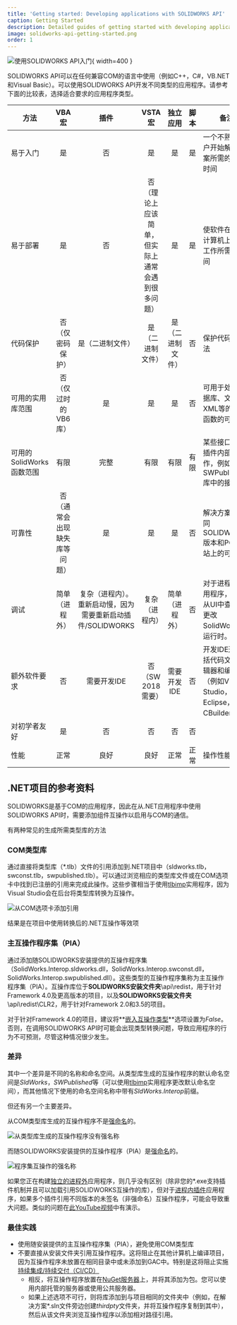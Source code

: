 ```yaml
---
title: 'Getting started: Developing applications with SOLIDWORKS API'
caption: Getting Started
description: Detailed guides of getting started with developing applications for SOLIDWORKS via API
image: solidworks-api-getting-started.png
order: 1
---
```

![使用SOLIDWORKS API入门](solidworks-api-getting-started.png){ width=400 }

SOLIDWORKS API可以在任何兼容COM的语言中使用（例如C++，C#，VB.NET和Visual Basic）。可以使用SOLIDWORKS API开发不同类型的应用程序。请参考下面的比较表，选择适合要求的应用程序类型。

|方法|VBA宏|插件|VSTA宏|独立应用|脚本|备注|
|------|:--------:|:-----:|:---------:|:----------:|:-----:|--------|
|易于入门|是|否|是|是|是|一个不熟练用户开始解决方案所需的平均时间|
|易于部署|是|否|否（理论上应该简单，但实际上通常会遇到很多问题）|是|是|使软件在其他计算机上正常工作所需的时间|
|代码保护|否（仅密码保护）|是（二进制文件）|是（二进制文件）|是（二进制文件）|否|保护代码的方法|
|可用的实用库范围|否（仅过时的VB6库）|是|是|是|否|可用于处理数据库、文件、XML等的实用函数的可用性|
|可用的SolidWorks函数范围|有限|完整|有限|有限|有限|某些接口仅在插件内部操作，例如SWPublished库中的接口|
|可靠性|否（通常会出现缺失库等问题）|是|是|是|否|解决方案在不同SOLIDWORKS版本和PC工作站上的可靠性|
|调试|简单（进程外）|复杂（进程内）。重新启动慢，因为需要重新启动插件/SOLIDWORKS|复杂（进程内）|简单（进程外）|否|对于进程内应用程序，无法从UI中查看和更改SolidWorks的运行时。|
|额外软件要求|否|需要开发IDE|否（SW 2018需要）|需要开发IDE|否|开发IDE通常包括代码文本编辑器和编译器（例如Visual Studio，Eclipse，CBuilder等）|
|对初学者友好|是|否|否|否|否||
|性能|正常|良好|良好|正常|正常|操作性能|

## .NET项目的参考资料

SOLIDWORKS是基于COM的应用程序，因此在从.NET应用程序中使用SOLIDWORKS API时，需要添加组件互操作以启用与COM的通信。

有两种常见的生成所需类型库的方法

### COM类型库

通过直接将类型库（*.tlb）文件的引用添加到.NET项目中（sldworks.tlb，swconst.tlb，swpublished.tlb）。可以通过浏览相应的类型库文件或在COM选项卡中找到已注册的引用来完成此操作。这些步骤相当于使用[tlbimp](https://docs.microsoft.com/en-us/dotnet/framework/tools/tlbimp-exe-type-library-importer)实用程序，因为Visual Studio会在后台将类型库转换为互操作。

![从COM选项卡添加引用](com-tab-references.png)

结果是在项目中使用转换后的.NET互操作等效项

### 主互操作程序集（PIA）

通过添加随SOLIDWORKS安装提供的互操作程序集（SolidWorks.Interop.sldworks.dll，SolidWorks.Interop.swconst.dll，SolidWorks.Interop.swpublished.dll）。这些类型的互操作程序集称为主互操作程序集（PIA）。互操作库位于**SOLIDWORKS安装文件夹**\api\redist，用于针对Framework 4.0及更高版本的项目，以及**SOLIDWORKS安装文件夹**\api\redist\CLR2，用于针对Framework 2.0和3.5的项目。

对于针对Framework 4.0的项目，建议将**[嵌入互操作类型](https://docs.microsoft.com/en-us/dotnet/framework/interop/type-equivalence-and-embedded-interop-types)**选项设置为*False*。
否则，在调用SOLIDWORKS API时可能会出现类型转换问题，导致应用程序的行为不可预测，尽管这种情况很少发生。

### 差异

其中一个差异是不同的名称和命名空间。从类型库生成的互操作程序的默认命名空间是*SldWorks*，*SWPublished*等（可以使用[tlbimp](https://docs.microsoft.com/en-us/dotnet/framework/tools/tlbimp-exe-type-library-importer)实用程序更改默认命名空间），而其他情况下使用的命名空间名称中带有*SldWorks.Interop*前缀。

但还有另一个主要差异。

从COM类型库生成的互操作程序不是[强命名](https://docs.microsoft.com/en-us/dotnet/standard/assembly/create-use-strong-named)的。

![从类型库生成的互操作程序没有强名称](com-strong-name-false.png)

而随SOLIDWORKS安装提供的互操作程序（PIA）是[强命名](https://docs.microsoft.com/en-us/dotnet/standard/assembly/create-use-strong-named)的。

![程序集互操作的强名称](net-strong-name-true.png)

如果您正在构建[独立的进程外](stand-alone)应用程序，则几乎没有区别（除非您的*.exe支持插件机制并且可以加载引用SOLIDWORKS互操作的库），但对于[进程内插件](add-ins)应用程序，如果多个插件引用不同版本的未签名（非强命名）互操作程序，可能会导致重大问题。类似的问题在[此YouTube视频](https://www.youtube.com/watch?v=ZeWDoJ5TC7o)中有演示。

### 最佳实践

* 使用随安装提供的主互操作程序集（PIA），避免使用COM类型库
* 不要直接从安装文件夹引用互操作程序。这将阻止在其他计算机上编译项目，因为互操作程序未放置在相同目录中或未添加到GAC中。特别是这将阻止实施[持续集成/持续交付（CI/CD）](https://blog.xarial.com/ci-cd/)
  * 相反，将互操作程序放置在[NuGet服务器](https://www.nuget.org/)上，并将其添加为包。您可以使用内部托管的服务器或使用公共服务器。
  * 如果上述选项不可行，则将库添加到与项目相同的文件夹中（例如，在解决方案*.sln文件旁边创建*thirdpty*文件夹，并将互操作程序复制到其中），然后从该文件夹浏览互操作程序以添加相对路径引用。